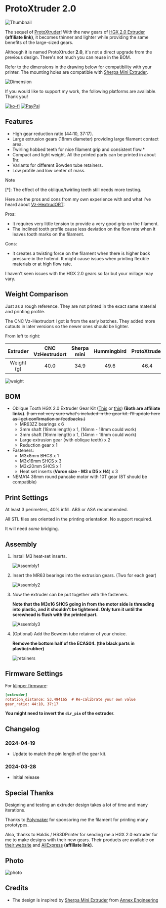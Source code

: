 # ProtoXtruder 2.0

![Thumbnail](./Images/Thumbnail.jpg)

The sequel of [ProtoXtruder](https://www.printables.com/model/436425-protoxtruder)!
With the new gears of [HGX 2.0 Extruder](https://s.click.aliexpress.com/e/_Dmy9Crl) **(affiliate link)**,
it becomes thinner and lighter while providing the same benefits of the large-sized gears.

Although it is named ProtoXtruder **2.0**, it's not a direct upgrade from the previous design.
There's not much you can reuse in the BOM.

Refer to the dimensions in the drawing below for compatibility with your printer.
The mounting holes are compatible with [Sherpa Mini Extruder](https://github.com/Annex-Engineering/Sherpa_Mini-Extruder).

![Dimension](./Images/Dimension.png)

If you would like to support my work, the following platforms are available. Thank you!

[![ko-fi](https://img.shields.io/badge/Ko--fi-F16061?style=for-the-badge&logo=ko-fi&logoColor=white)](https://ko-fi.com/H2H4FT4J7)
[![PayPal](https://img.shields.io/badge/PayPal-00457C?style=for-the-badge&logo=paypal&logoColor=white)](https://paypal.me/2nhchiu)

## Features

- High gear reduction ratio (44:10, 37:17).
- Large extrusion gears (18mm diameter) providing large filament contact area.
- Twirling hobbed teeth for nice filament grip and consistent flow.\*
- Compact and light weight. All the printed parts can be printed in about 1hr.
- Variants for different Bowden tube retainers.
- Low profile and low center of mass.

> [!NOTE]
> \[\*\]: The effect of the oblique/twirling teeth still needs more testing.
>
> Here are the pros and cons from my own experience with and what I've heard about [Vz-HextrudORT](https://github.com/VzBoT3D/Vz-HextrudORT):
>
> Pros:
>
> - It requires very little tension to provide a very good grip on the filament.
> - The inclined tooth profile cause less deviation on the flow rate when it leaves tooth marks on the filament.
>
> Cons:
>
> - It creates a twisting force on the filament when there is higher back pressure in the hotend.
>   It might cause issues when printing flexible materials or at high flow rate.
>
> I haven't seen issues with the HGX 2.0 gears so far but your millage may vary.

## Weight Comparison

Just as a rough reference. They are not printed in the exact same material and printing profile.

The CNC Vz-Hextrudort I got is from the early batches.
They added more cutouts in later versions so the newer ones should be lighter.

From left to right:

|  Extruder  | CNC<br />VzHextrudort | Sherpa mini | Hummingbird | ProtoXtruder | ProtoXtruder 2.0 | HGX 2.0 |
| :--------: | :-------------------: | :---------: | :---------: | :----------: | :--------------: | :-----: |
| Weight (g) |         40.0          |    34.9     |    49.6     |     46.4     |       39.5       |  51.0   |

![weight](./Images/weight.jpg)

## BOM

- Oblique Tooth HGX 2.0 Extruder Gear Kit ([This](https://s.click.aliexpress.com/e/_Dmy9Crl) or [this](https://s.click.aliexpress.com/e/_Dn3gb6n)) **(Both are affiliate links)**. ~~(I am not very sure what's included in the gear kit. I'll update here as I get confirmation or feedbacks.)~~
  - MR63ZZ bearings x 6
  - 3mm shaft (18mm length) x 1, (16mm - 18mm could work)
  - 3mm shaft (16mm length) x 1, (14mm - 16mm could work)
  - Large extrusion gear (with oblique teeth) x 2
  - Reduction gear x 1
- Fasteners:
  - M3x8mm BHCS x 1
  - M3x16mm SHCS x 3
  - M3x20mm SHCS x 1
  - Heat set inserts (**Voron size - M3 x D5 x H4**) x 3
- NEMA14 36mm round pancake motor with 10T gear (8T should be compatible)

## Print Settings

At least 3 perimeters, 40% infill. ABS or ASA recommended.

All STL files are oriented in the printing orientation. No support required.

It will need *some* bridging.

## Assembly

1. Install M3 heat-set inserts.

   ![Assembly1](./Images/Assembly1.png)

2. Insert the MR63 bearings into the extrusion gears. (Two for each gear)

   ![Assembly2](./Images/Assembly2.png)

3. Now the extruder can be put together with the fasteners.

   **Note that the M3x16 SHCS going in from the motor side is threading into plastic, and it shouldn't be tightened. Only turn it until the screwhead is flush with the printed part.**

   ![Assembly3](./Images/Assembly3.png)

4. (Optional) Add the Bowden tube retainer of your choice.

   **Remove the bottom half of the ECAS04. (the black parts in plastic/rubber)**

   ![retainers](./Images/retainers.png)

## Firmware Settings

For [klipper firmware](https://www.klipper3d.org/):

```ini
[extruder]
rotation_distance: 53.494165  # Re-calibrate your own value
gear_ratio: 44:10, 37:17
```

**You might need to invert the `dir_pin` of the extruder.**

## Changelog

### 2024-04-19

- Update to match the pin length of the gear kit.

### 2024-03-28

- Initial release

## Special Thanks

Designing and testing an extruder design takes a lot of time and many iterations.

Thanks to [Polymaker](https://polymaker.com/) for sponsoring me the filament for printing many prototypes.

Also, thanks to Haldis / HS3DPrinter for sending me a HGX 2.0 extruder for me to make
designs with their new gears.
Their products are available on [their website](https://hs3dprinter.com/) and [AliExpress](https://s.click.aliexpress.com/e/_DchaZFt) **(affiliate link)**.

## Photo

![photo](./Images/photo1.jpg)

## Credits

- The design is inspired by [Sherpa Mini Extruder](https://github.com/Annex-Engineering/Sherpa_Mini-Extruder) from [Annex Engineering](https://github.com/Annex-Engineering)
